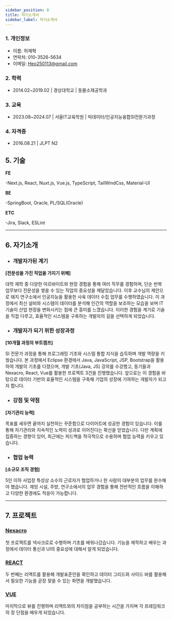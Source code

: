 ```yaml
---
sidebar_position: 0
title: 자기소개서
sidebar_label: 자기소개서
---
```


### 1. 개인정보
- 이름: 허재혁
- 연락처: 010-3526-5634
- 이메일: Heo250113@gmail.com

### 2. 학력
- 2014.02~2019.02 | 경상대학교 | 동물소재공학과

### 3. 교육
- 2023.08~2024.07 | 서울IT교육학원 | 빅데이터/인공지능융합SI전문가과정

### 4. 자격증
- 2016.08.21 | JLPT N2

## 5. 기술

**FE**

-Next.js, React, Nuxt.js, Vue.js, TypeScript, TailWindCss, Material-UI 


**BE**

-SpringBoot, Oracle, PL/SQL(Oracle)


**ETC**

-Jira, Slack, ESLint

---
## 6. 자기소개
- ### 개발자가된 계기


**[전문성을 가진 직업을 가지기 위해]**


대학 재학 중 다양한 아르바이트와 현장 경험을 통해 여러 직무를 경험하며, 단순 반복 업무보다 전문성을 쌓을 수 있는 직업의 중요성을 깨달았습니다. 
이후 교수님의 제안으로 돼지 연구소에서 인공지능을 활용한 사육 데이터 수집 업무를 수행하였습니다. 
이 과정에서 최신 설비와 시스템이 데이터를 분석해 인간의 역할을 보조하는 모습을 보며 IT 기술이 산업 현장을 변화시키는 힘에 큰 흥미를 느꼈습니다. 
이러한 경험을 계기로 기술을 직접 다루고, 효율적인 시스템을 구축하는 개발자의 길을 선택하게 되었습니다.



- ### 개발자가 되기 위한 성장과정
**[10개월 과정의 부트캠프]**
<!-- truncate -->
SI 전문가 과정을 통해 프로그래밍 기초와 시스템 통합 지식을 습득하며 개발 역량을 키웠습니다.
본 과정에서 Eclipse 환경에서 Java, JavaScript, JSP, Bootstrap을 활용하여 개발의 기초를 다졌으며,
개발 기초(Java, JS) 강의를 수강했고, 동기들과 Nexacro, React, Vue를 활용한 프로젝트 3건을 진행했습니다.
앞으로는 이 경험을 바탕으로 데이터 기반의 효율적인 시스템을 구축해 기업의 성장에 기여하는 개발자가 되고자 합니다.

- ### 강점 및 약점

**[자기관리 능력]**

목표를 세우면 끝까지 실천하는 꾸준함으로 다이어트에 성공한 경험이 있습니다.
이를 통해 자기관리와 지속적인 노력이 성과로 이어진다는 확신을 얻었습니다.
다만 계획에 집중하는 경향이 있어, 최근에는 피드백을 적극적으로 수용하며 협업 능력을 키우고 있습니다.


- ### 협업 능력

**[소규모 조직 경험]**
<!-- truncate -->
5인 이하 사업장 특성상 소수의 근로자가 협업하거나 한 사람이 대부분의 업무를 완수해야 했습니다. 제빙 시설, 주방, 연구소에서의 
업무 경험을 통해 전반적인 흐름을 이해하고 다양한 환경에도 적응이 가능합니다.
<!-- truncate -->

---
## 7. 프로젝트

### [Nexacro](https://holg113.netlify.app/docs/%EC%B9%B4%ED%85%8C%EA%B3%A0%EB%A6%AC/Nexacro%EA%B8%B0%EB%B0%98%20ERP%20%EC%9D%B8%EC%82%AC%EA%B4%80%EB%A6%AC%20%EC%8B%9C%EC%8A%A4%ED%85%9C)

첫 프로젝트를 넥사크로로 수행하며 기초를 배워나갔습니다. 기능을 제작하고 배우는 과정에서 데이터 통신과 UI의 중요성에 대해서 알게 되었습니다.


### [REACT](https://holg113.netlify.app/docs/%EC%B9%B4%ED%85%8C%EA%B3%A0%EB%A6%AC/React%EA%B8%B0%EB%B0%98%20ERP%20%ED%9A%8C%EA%B3%84%EA%B4%80%EB%A6%AC%20%EC%8B%9C%EC%8A%A4%ED%85%9C)

두 번째는 리액트를 활용해 개발표준안을 확인하고 데이터 그리드와 사이드 바를 활용해서 필요한 기능을 곧장 찾을 수 있는 화면을 개발했습니다.


### [VUE](https://holg113.netlify.app/docs/%EC%B9%B4%ED%85%8C%EA%B3%A0%EB%A6%AC/Vue.js%EA%B8%B0%EB%B0%98%20ERP%20%EC%9D%B8%EC%82%AC%EA%B4%80%EB%A6%AC%20%EC%8B%9C%EC%8A%A4%ED%85%9C)

마지막으로 뷰를 진행하며 리액트와의 차이점을 공부하는 시간을 가지며 각 프레임워크의 장 단점을 배우게 되었습니다.



